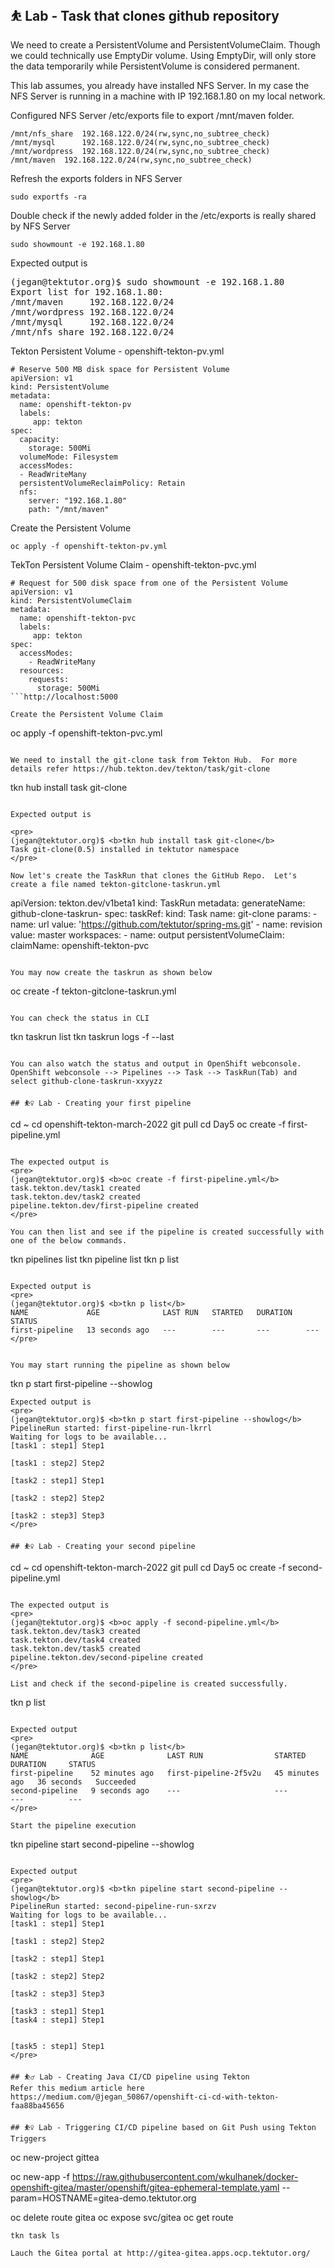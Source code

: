 ## ⛹️ Lab - Task that clones github repository
We need to create a PersistentVolume and PersistentVolumeClaim. Though we could technically use EmptyDir volume.  Using EmptyDir, will only store the data temporarily while PersistentVolume is considered permanent.

This lab assumes, you already have installed NFS Server.  In my case the NFS Server is running in a machine with IP 192.168.1.80 on my local network.

Configured NFS Server /etc/exports file to export /mnt/maven folder.
```
/mnt/nfs_share  192.168.122.0/24(rw,sync,no_subtree_check)
/mnt/mysql      192.168.122.0/24(rw,sync,no_subtree_check)
/mnt/wordpress  192.168.122.0/24(rw,sync,no_subtree_check)
/mnt/maven	192.168.122.0/24(rw,sync,no_subtree_check)
```

Refresh the exports folders in NFS Server
```
sudo exportfs -ra
```

Double check if the newly added folder in the /etc/exports is really shared by NFS Server
```
sudo showmount -e 192.168.1.80
```

Expected output is
<pre>
(jegan@tektutor.org)$ sudo showmount -e 192.168.1.80
Export list for 192.168.1.80:
/mnt/maven     192.168.122.0/24
/mnt/wordpress 192.168.122.0/24
/mnt/mysql     192.168.122.0/24
/mnt/nfs_share 192.168.122.0/24
</pre>


Tekton Persistent Volume - openshift-tekton-pv.yml
```
# Reserve 500 MB disk space for Persistent Volume
apiVersion: v1
kind: PersistentVolume
metadata:
  name: openshift-tekton-pv
  labels:
     app: tekton
spec:
  capacity:
    storage: 500Mi
  volumeMode: Filesystem
  accessModes:
  - ReadWriteMany
  persistentVolumeReclaimPolicy: Retain 
  nfs: 
    server: "192.168.1.80"
    path: "/mnt/maven"
```

Create the Persistent Volume
```
oc apply -f openshift-tekton-pv.yml
```

TekTon Persistent Volume Claim - openshift-tekton-pvc.yml
```
# Request for 500 disk space from one of the Persistent Volume
apiVersion: v1
kind: PersistentVolumeClaim
metadata:
  name: openshift-tekton-pvc
  labels:
     app: tekton
spec:
  accessModes:
    - ReadWriteMany
  resources:
    requests:
      storage: 500Mi
```http://localhost:5000

Create the Persistent Volume Claim
```
oc apply -f openshift-tekton-pvc.yml
```

We need to install the git-clone task from Tekton Hub.  For more details refer https://hub.tekton.dev/tekton/task/git-clone
```
tkn hub install task git-clone
```

Expected output is

<pre>
(jegan@tektutor.org)$ <b>tkn hub install task git-clone</b>
Task git-clone(0.5) installed in tektutor namespace
</pre>

Now let's create the TaskRun that clones the GitHub Repo.  Let's create a file named tekton-gitclone-taskrun.yml
```
apiVersion: tekton.dev/v1beta1
kind: TaskRun
metadata:
  generateName: github-clone-taskrun-
spec:
  taskRef:
    kind: Task
    name: git-clone
  params:
    - name: url 
      value: 'https://github.com/tektutor/spring-ms.git'
    - name: revision
      value: master
  workspaces:
    - name: output
      persistentVolumeClaim:
        claimName: openshift-tekton-pvc
```

You may now create the taskrun as shown below
```
oc create -f tekton-gitclone-taskrun.yml
```

You can check the status in CLI
```
tkn taskrun list
tkn taskrun logs -f --last
```

You can also watch the status and output in OpenShift webconsole.
OpenShift webconsole --> Pipelines --> Task --> TaskRun(Tab) and select github-clone-taskrun-xxyyzz

## ⛹️‍♀️ Lab - Creating your first pipeline
```
cd ~
cd openshift-tekton-march-2022
git pull
cd Day5
oc create -f first-pipeline.yml
```

The expected output is
<pre>
(jegan@tektutor.org)$ <b>oc create -f first-pipeline.yml</b>
task.tekton.dev/task1 created
task.tekton.dev/task2 created
pipeline.tekton.dev/first-pipeline created
</pre>

You can then list and see if the pipeline is created successfully with one of the below commands.
```
tkn pipelines list
tkn pipeline list
tkn p list
```

Expected output is
<pre>
(jegan@tektutor.org)$ <b>tkn p list</b>
NAME             AGE              LAST RUN   STARTED   DURATION   STATUS
first-pipeline   13 seconds ago   ---        ---       ---        ---
</pre>


You may start running the pipeline as shown below
```
tkn p start first-pipeline  --showlog
```
Expected output is
<pre>
(jegan@tektutor.org)$ <b>tkn p start first-pipeline --showlog</b>
PipelineRun started: first-pipeline-run-lkrrl
Waiting for logs to be available...
[task1 : step1] Step1

[task1 : step2] Step2

[task2 : step1] Step1

[task2 : step2] Step2

[task2 : step3] Step3
</pre>

## ⛹️‍♀️ Lab - Creating your second pipeline
```
cd ~
cd openshift-tekton-march-2022
git pull
cd Day5
oc create -f second-pipeline.yml
```

The expected output is
<pre>
(jegan@tektutor.org)$ <b>oc apply -f second-pipeline.yml</b>
task.tekton.dev/task3 created
task.tekton.dev/task4 created
task.tekton.dev/task5 created
pipeline.tekton.dev/second-pipeline created
</pre>

List and check if the second-pipeline is created successfully.
```
tkn p list
```

Expected output
<pre>
(jegan@tektutor.org)$ <b>tkn p list</b>
NAME              AGE              LAST RUN                STARTED          DURATION     STATUS
first-pipeline    52 minutes ago   first-pipeline-2f5v2u   45 minutes ago   36 seconds   Succeeded
second-pipeline   9 seconds ago    ---                     ---              ---          ---
</pre>

Start the pipeline execution
```
tkn pipeline start second-pipeline --showlog
```

Expected output
<pre>
(jegan@tektutor.org)$ <b>tkn pipeline start second-pipeline --showlog</b>
PipelineRun started: second-pipeline-run-sxrzv
Waiting for logs to be available...
[task1 : step1] Step1

[task1 : step2] Step2

[task2 : step1] Step1

[task2 : step2] Step2

[task2 : step3] Step3

[task3 : step1] Step1
[task4 : step1] Step1


[task5 : step1] Step1
</pre>

## ⛹️‍♂️ Lab - Creating Java CI/CD pipeline using Tekton
Refer this medium article here https://medium.com/@jegan_50867/openshift-ci-cd-with-tekton-faa88ba45656

## ⛹️‍♀️ Lab - Triggering CI/CD pipeline based on Git Push using Tekton Triggers
```
oc new-project gittea

oc new-app -f https://raw.githubusercontent.com/wkulhanek/docker-openshift-gitea/master/openshift/gitea-ephemeral-template.yaml --param=HOSTNAME=gitea-demo.tektutor.org

oc delete route gitea
oc expose svc/gitea
oc get route
```
tkn task ls

Lauch the Gitea portal at http://gitea-gitea.apps.ocp.tektutor.org/


